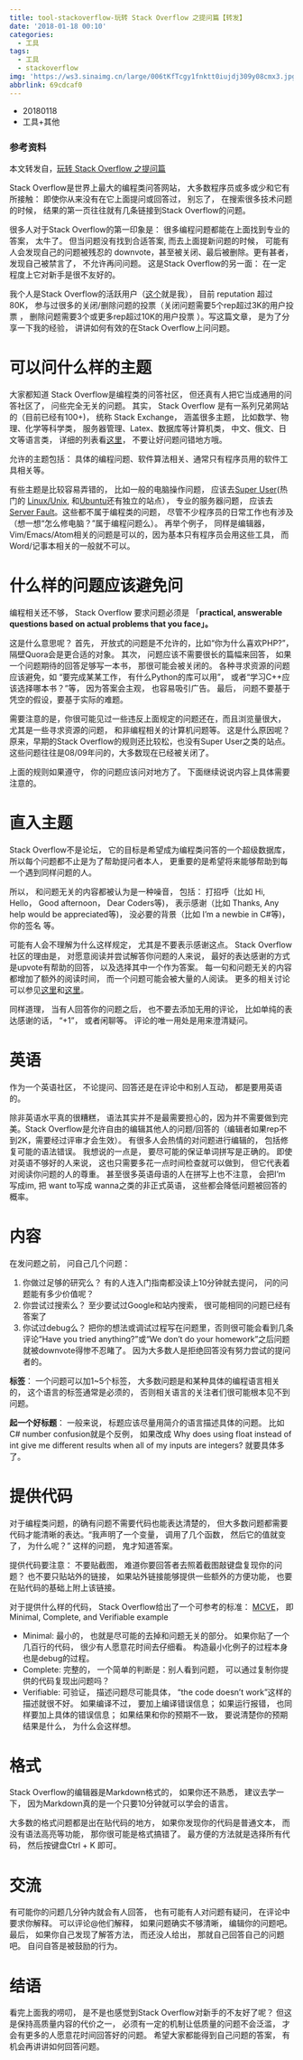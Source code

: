 ```yaml
---
title: tool-stackoverflow-玩转 Stack Overflow 之提问篇【转发】
date: '2018-01-18 00:10'
categories:
  - 工具
tags:
  - 工具
  - stackoverflow
img: 'https://ws3.sinaimg.cn/large/006tKfTcgy1fnktt0iujdj309y08cmx3.jpg'
abbrlink: 69cdcaf0
---
```


* 20180118
* 工具+其他



### 参考资料

本文转发自，[玩转 Stack Overflow 之提问篇](http://blog.jobbole.com/101980/)



Stack Overflow是世界上最大的编程类问答网站， 大多数程序员或多或少和它有所接触： 即使你从来没有在它上面提问或回答过， 别忘了， 在搜索很多技术问题的时候， 结果的第一页往往就有几条链接到Stack Overflow的问题。

很多人对于Stack Overflow的第一印象是： 很多编程问题都能在上面找到专业的答案， 太牛了。 但当问题没有找到合适答案, 而去上面提新问题的时候， 可能有人会发现自己的问题被残忍的 downvote，甚至被关闭、最后被删除。更有甚者， 发现自己被禁言了， 不允许再问问题。 这是Stack Overflow的另一面： 在一定程度上它对新手是很不友好的。

我个人是Stack Overflow的活跃用户（[这个](http://stackoverflow.com/users/1009479/yu-hao)就是我）， 目前 reputation 超过 80K， 参与过很多的关闭/删除问题的投票（关闭问题需要5个rep超过3K的用户投票 ， 删除问题需要3个或更多rep超过10K的用户投票 ）。写这篇文章， 是为了分享一下我的经验， 讲讲如何有效的在Stack Overflow上问问题。

# 可以问什么样的主题

大家都知道 Stack Overflow是编程类的问答社区， 但还真有人把它当成通用的问答社区了， 问些完全无关的问题。 其实， Stack Overflow 是有一系列兄弟网站的（目前已经有100+)， 统称 Stack Exchange， 涵盖很多主题， 比如数学、物理、化学等科学类， 服务器管理、Latex、数据库等计算机类， 中文、俄文、日文等语言类， 详细的列表看[这里](http://stackexchange.com/sites)， 不要让好问题问错地方哦。

允许的主题包括： 具体的编程问题、软件算法相关、通常只有程序员用的软件工具相关等。

有些主题是比较容易弄错的， 比如一般的电脑操作问题， 应该去[Super User](http://superuser.com/)(热门的 [Linux/Unix](http://unix.stackexchange.com/), 和[Ubuntu](http://askubuntu.com/)还有独立的站点）， 专业的服务器问题， 应该去[Server Fault](http://serverfault.com/)。这些都不属于编程类的问题， 尽管不少程序员的日常工作也有涉及（想一想“怎么修电脑？”属于编程问题么）。 再举个例子， 同样是编辑器， Vim/Emacs/Atom相关的问题是可以的，因为基本只有程序员会用这些工具， 而 Word/记事本相关的一般就不可以。

# 什么样的问题应该避免问

编程相关还不够， Stack Overflow 要求问题必须是 「**practical, answerable questions based on actual problems that you face」。**

这是什么意思呢？ 首先， 开放式的问题是不允许的，比如“你为什么喜欢PHP?”， 隔壁Quora会是更合适的对象。 其次， 问题应该不需要很长的篇幅来回答， 如果一个问题期待的回答足够写一本书， 那很可能会被关闭的。 各种寻求资源的问题应该避免，如 “要完成某某工作， 有什么Python的库可以用”， 或者“学习C++应该选择哪本书？”等， 因为答案会主观， 也容易吸引广告。 最后， 问题不要基于凭空的假设，要基于实际的难题。

需要注意的是，你很可能见过一些违反上面规定的问题还在，而且浏览量很大， 尤其是一些寻求资源的问题， 和非编程相关的计算机问题等。 这是什么原因呢？ 原来，早期的Stack Overflow的规则还比较松，也没有Super User之类的站点。 这些问题往往是08/09年问的，大多数现在已经被关闭了。

上面的规则如果遵守， 你的问题应该问对地方了。 下面继续说说内容上具体需要注意的。

# 直入主题

Stack Overflow不是论坛， 它的目标是希望成为编程类问答的一个超级数据库， 所以每个问题都不止是为了帮助提问者本人， 更重要的是希望将来能够帮助到每一个遇到同样问题的人。

所以， 和问题无关的内容都被认为是一种噪音， 包括： 打招呼（比如 Hi, Hello， Good afternoon， Dear Coders等)， 表示感谢（比如 Thanks, Any help would be appreciated等)， 没必要的背景（比如 I’m a newbie in C#等)， 你的签名 等。

可能有人会不理解为什么这样规定， 尤其是不要表示感谢这点。 Stack Overflow社区的理由是， 对愿意阅读并尝试解答你问题的人来说， 最好的表达感谢的方式是upvote有帮助的回答， 以及选择其中一个作为答案。 每一句和问题无关的内容都增加了额外的阅读时间， 而一个问题可能会被大量的人阅读。 更多的相关讨论可以参见[这里](http://meta.stackexchange.com/q/2950/224257)和[这里](http://meta.stackoverflow.com/q/288160/1009479)。

同样道理， 当有人回答你的问题之后， 也不要去添加无用的评论， 比如单纯的表达感谢的话， “+1”， 或者闲聊等。 评论的唯一用处是用来澄清疑问。

# 英语

作为一个英语社区， 不论提问、回答还是在评论中和别人互动， 都是要用英语的。

除非英语水平真的很糟糕， 语法其实并不是最需要担心的，因为并不需要做到完美。Stack Overflow是允许自由的编辑其他人的问题/回答的（编辑者如果rep不到2K，需要经过评审才会生效）。 有很多人会热情的对问题进行编辑的， 包括修复可能的语法错误。 我想说的一点是， 要尽可能的保证单词拼写是正确的。 即使对英语不够好的人来说， 这也只需要多花一点时间检查就可以做到， 但它代表着对阅读你问题的人的尊重。 甚至很多英语母语的人在拼写上也不注意， 会把I’m 写成im, 把 want to写成 wanna之类的非正式英语， 这些都会降低问题被回答的概率。

# 内容

在发问题之前， 问自己几个问题：

1. 你做过足够的研究么？ 有的人连入门指南都没读上10分钟就去提问， 问的问题能有多少价值呢？
2. 你尝试过搜索么？ 至少要试过Google和站内搜索， 很可能相同的问题已经有答案了
3. 你试过debug么？ 把你的想法或调试过程写在问题里，否则很可能会看到几条评论“Have you tried anything?”或“We don’t do your homework”之后问题就被downvote得惨不忍睹了。 因为大多数人是拒绝回答没有努力尝试的提问者的。

**标签**： 一个问题可以加1~5个标签， 大多数问题是和某种具体的编程语言相关的， 这个语言的标签通常是必须的， 否则相关语言的关注者们很可能根本见不到问题。

**起一个好标题**： 一般来说， 标题应该尽量用简介的语言描述具体的问题。 比如 C# number confusion就是个反例， 如果改成 Why does using float instead of int give me different results when all of my inputs are integers? 就要具体多了。

# 提供代码

对于编程类问题，的确有问题不需要代码也能表达清楚的， 但大多数问题都需要代码才能清晰的表达。“我声明了一个变量， 调用了几个函数， 然后它的值就变了， 为什么呢？” 这样的问题， 鬼才知道答案。

提供代码要注意： 不要贴截图， 难道你要回答者去照着截图敲键盘复现你的问题？ 也不要只贴站外的链接， 如果站外链接能够提供一些额外的方便功能， 也要在贴代码的基础上附上该链接。

对于提供什么样的代码， Stack Overflow给出了一个可参考的标准： [MCVE](http://stackoverflow.com/help/mcve)， 即Minimal, Complete, and Verifiable example

* Minimal: 最小的， 也就是尽可能的去掉和问题无关的部分。 如果你贴了一个几百行的代码， 很少有人愿意花时间去仔细看。 构造最小化例子的过程本身也是debug的过程。
* Complete: 完整的， 一个简单的判断是：别人看到问题， 可以通过复制你提供的代码复现出问题吗？
* Verifiable: 可验证， 描述问题尽可能具体， “the code doesn’t work”这样的描述就很不好。 如果编译不过， 要加上编译错误信息； 如果运行报错， 也同样要加上具体的错误信息； 如果结果和你的预期不一致， 要说清楚你的预期结果是什么， 为什么会这样想。

# 格式

Stack Overflow的编辑器是Markdown格式的， 如果你还不熟悉， 建议去学一下， 因为Markdown真的是一个只要10分钟就可以学会的语言。

大多数的格式问题都是出在贴代码的地方， 如果你发现你的代码是普通文本， 而没有语法高亮等功能， 那你很可能是格式搞错了。 最方便的方法就是选择所有代码， 然后按键盘Ctrl + K 即可。

# 交流

有可能你的问题几分钟内就会有人回答， 也有可能有人对问题有疑问， 在评论中要求你解释。 可以评论@他们解释， 如果问题确实不够清晰， 编辑你的问题吧。 最后， 如果你自己发现了解答方法， 而还没人给出， 那就自己回答自己的问题吧。 自问自答是被鼓励的行为。

# 结语

看完上面我的唠叨， 是不是也感觉到Stack Overflow对新手的不友好了呢？ 但这是保持高质量内容的代价之一， 必须有一定的机制让低质量的问题不会泛滥， 才会有更多的人愿意花时间回答好的问题。 希望大家都能得到自己问题的答案， 有机会再讲讲如何回答问题。